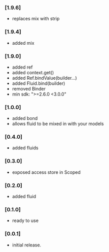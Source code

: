### [1.9.6]
- replaces mix with strip

### [1.9.4]
- added mix

### [1.9.0]
- added ref
- added context.get<T>()
- added Ref<T>.bindValue(builder...)
- added Fluid.bind(builder)
- removed Binder
- min sdk: ">=2.6.0 <3.0.0"

### [1.0.0]
- added bond
- allows fluid to be mixed in with your models  
  
### [0.4.0]
- added fluids

### [0.3.0]
- exposed access store in Scoped
  
### [0.2.0]
- added fluid

### [0.1.0]
- ready to use

### [0.0.1]
- initial release.
